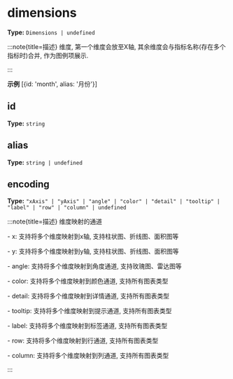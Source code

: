 # dimensions

**Type:** `Dimensions | undefined`

:::note{title=描述}
维度, 第一个维度会放至X轴, 其余维度会与指标名称(存在多个指标时)合并, 作为图例项展示.

:::

**示例**
[{id: 'month', alias: '月份'}]




## id

**Type:** `string`

## alias

**Type:** `string | undefined`

## encoding

**Type:** `"xAxis" | "yAxis" | "angle" | "color" | "detail" | "tooltip" | "label" | "row" | "column" | undefined`

:::note{title=描述}
维度映射的通道

\- x: 支持将多个维度映射到x轴, 支持柱状图、折线图、面积图等

\- y: 支持将多个维度映射到y轴, 支持柱状图、折线图、面积图等

\- angle: 支持将多个维度映射到角度通道, 支持玫瑰图、雷达图等

\- color: 支持将多个维度映射到颜色通道, 支持所有图表类型

\- detail: 支持将多个维度映射到详情通道, 支持所有图表类型

\- tooltip: 支持将多个维度映射到提示通道, 支持所有图表类型

\- label: 支持将多个维度映射到标签通道, 支持所有图表类型

\- row: 支持将多个维度映射到行通道, 支持所有图表类型

\- column: 支持将多个维度映射到列通道, 支持所有图表类型

:::

